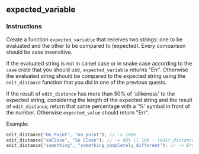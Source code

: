 ## expected_variable

### Instructions

Create a function `expected_variable` that receives two strings: one to be evaluated and the other to be compared to (expected). Every comparison should be case insensitive.

If the evaluated string is not in camel case or in snake case according to the `case` crate that you should use, `expected_variable` returns "Err".
Otherwise the evaluated string should be compared to the expected string using the `edit_distance` function that you did in one of the previous quests.

If the result of `edit_distance` has more than 50% of 'alikeness' to the expected string, considering the length of the expected string and the result of `edit_distance`, return that same percentage with a '%' symbol in front of the number.
Otherwise `expected_value` should return "Err".

Example:

```rs
edit_distance("On_Point", "on_point"); // -> 100%
edit_distance("soClose", "So Close"); // -> 88% || 100 - (edit_distance(<both input strings>) * 100 / "So Close".len())
edit_distance("something", "something_completely_different"); // -> Err

```
